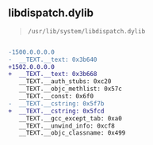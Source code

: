 ## libdispatch.dylib

> `/usr/lib/system/libdispatch.dylib`

```diff

-1500.0.0.0.0
-  __TEXT.__text: 0x3b640
+1502.0.0.0.0
+  __TEXT.__text: 0x3b668
   __TEXT.__auth_stubs: 0xc20
   __TEXT.__objc_methlist: 0x57c
   __TEXT.__const: 0x6f0
-  __TEXT.__cstring: 0x5f7b
+  __TEXT.__cstring: 0x5fcd
   __TEXT.__gcc_except_tab: 0xa0
   __TEXT.__unwind_info: 0xcf8
   __TEXT.__objc_classname: 0x499

```
